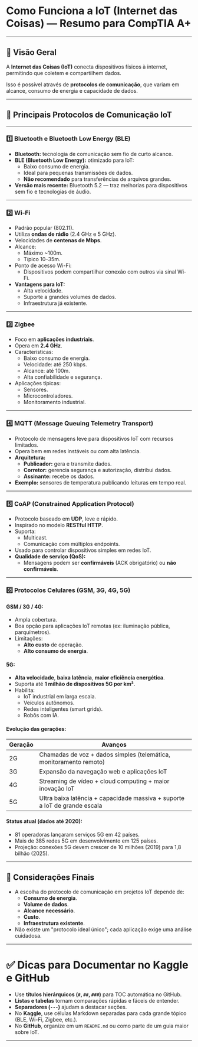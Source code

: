 # Como Funciona a IoT (Internet das Coisas) — Resumo para CompTIA A+

---

## 📌 Visão Geral

A **Internet das Coisas (IoT)** conecta dispositivos físicos à internet, permitindo que coletem e compartilhem dados.

Isso é possível através de **protocolos de comunicação**, que variam em alcance, consumo de energia e capacidade de dados.

---

## 📌 Principais Protocolos de Comunicação IoT

---

### 1️⃣ Bluetooth e Bluetooth Low Energy (BLE)

- **Bluetooth:** tecnologia de comunicação sem fio de curto alcance.
- **BLE (Bluetooth Low Energy):** otimizado para IoT:
  - Baixo consumo de energia.
  - Ideal para pequenas transmissões de dados.
  - **Não recomendado** para transferências de arquivos grandes.
- **Versão mais recente:** Bluetooth 5.2 — traz melhorias para dispositivos sem fio e tecnologias de áudio.

---

### 2️⃣ Wi-Fi

- Padrão popular (802.11).
- Utiliza **ondas de rádio** (2.4 GHz e 5 GHz).
- Velocidades de **centenas de Mbps**.
- Alcance:
  - Máximo ~100m.
  - Típico 10–35m.
- Ponto de acesso Wi-Fi:
  - Dispositivos podem compartilhar conexão com outros via sinal Wi-Fi.
- **Vantagens para IoT:**
  - Alta velocidade.
  - Suporte a grandes volumes de dados.
  - Infraestrutura já existente.

---

### 3️⃣ Zigbee

- Foco em **aplicações industriais**.
- Opera em **2.4 GHz**.
- Características:
  - Baixo consumo de energia.
  - Velocidade: até 250 kbps.
  - Alcance: até 100m.
  - Alta confiabilidade e segurança.
- Aplicações típicas:
  - Sensores.
  - Microcontroladores.
  - Monitoramento industrial.

---

### 4️⃣ MQTT (Message Queuing Telemetry Transport)

- Protocolo de mensagens leve para dispositivos IoT com recursos limitados.
- Opera bem em redes instáveis ou com alta latência.
- **Arquitetura:**
  - **Publicador:** gera e transmite dados.
  - **Corretor:** gerencia segurança e autorização, distribui dados.
  - **Assinante:** recebe os dados.
- **Exemplo:** sensores de temperatura publicando leituras em tempo real.

---

### 5️⃣ CoAP (Constrained Application Protocol)

- Protocolo baseado em **UDP**, leve e rápido.
- Inspirado no modelo **RESTful HTTP**.
- Suporta:
  - Multicast.
  - Comunicação com múltiplos endpoints.
- Usado para controlar dispositivos simples em redes IoT.
- **Qualidade de serviço (QoS):**
  - Mensagens podem ser **confirmáveis** (ACK obrigatório) ou **não confirmáveis**.

---

### 6️⃣ Protocolos Celulares (GSM, 3G, 4G, 5G)

#### GSM / 3G / 4G:

- Ampla cobertura.
- Boa opção para aplicações IoT remotas (ex: iluminação pública, parquímetros).
- Limitações:
  - **Alto custo** de operação.
  - **Alto consumo de energia**.

#### 5G:

- **Alta velocidade**, **baixa latência**, **maior eficiência energética**.
- Suporta até **1 milhão de dispositivos 5G por km²**.
- Habilita:
  - IoT industrial em larga escala.
  - Veículos autônomos.
  - Redes inteligentes (smart grids).
  - Robôs com IA.

#### Evolução das gerações:

| Geração | Avanços |
|---------|---------|
| 2G      | Chamadas de voz + dados simples (telemática, monitoramento remoto) |
| 3G      | Expansão da navegação web e aplicações IoT |
| 4G      | Streaming de vídeo + cloud computing + maior inovação IoT |
| 5G      | Ultra baixa latência + capacidade massiva + suporte a IoT de grande escala |

#### Status atual (dados até 2020):

- 81 operadoras lançaram serviços 5G em 42 países.
- Mais de 385 redes 5G em desenvolvimento em 125 países.
- Projeção: conexões 5G devem crescer de 10 milhões (2019) para 1,8 bilhão (2025).

---

## 📌 Considerações Finais

- A escolha do protocolo de comunicação em projetos IoT depende de:
  - **Consumo de energia**.
  - **Volume de dados**.
  - **Alcance necessário**.
  - **Custo**.
  - **Infraestrutura existente**.
- Não existe um "protocolo ideal único"; cada aplicação exige uma análise cuidadosa.

---

# ✅ Dicas para Documentar no Kaggle e GitHub

- Use **títulos hierárquicos (`#`, `##`, `###`)** para TOC automática no GitHub.
- **Listas e tabelas** tornam comparações rápidas e fáceis de entender.
- **Separadores (`---`)** ajudam a destacar seções.
- No **Kaggle**, use células Markdown separadas para cada grande tópico (BLE, Wi-Fi, Zigbee, etc.).
- No **GitHub**, organize em um `README.md` ou como parte de um guia maior sobre IoT.

---

